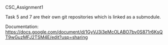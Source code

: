 CSC_Assignment1

Task 5 and 7 are their own git repositories which is linked as a submodule.

Documentation: https://docs.google.com/document/d/1GyVJ3i3eMcOLABO7bv0S871r6KsQT9wGuzMFJ2TSM4E/edit?usp=sharing
